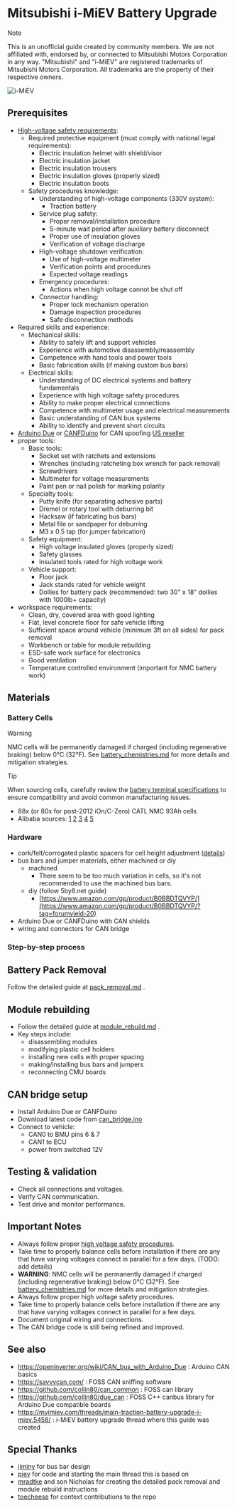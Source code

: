 # Mitsubishi i-MiEV Battery Upgrade

> [!NOTE]
> This is an unofficial guide created by community members. We are not affiliated with, endorsed by, or connected to Mitsubishi Motors Corporation in any way. "Mitsubishi" and "i-MiEV" are registered trademarks of Mitsubishi Motors Corporation. All trademarks are the property of their respective owners.

![i-MiEV](./miev.svg)

## Prerequisites

- [High-voltage safety requirements](https://web.archive.org/web/20241222211352/http://mmc-manuals.ru/manuals/i-miev/online/Service_Manual/2017/54/html/M154940710001501ENG.HTM):
  - Required protective equipment (must comply with national legal requirements):
    - Electric insulation helmet with shield/visor
    - Electric insulation jacket
    - Electric insulation trousers
    - Electric insulation gloves (properly sized)
    - Electric insulation boots
  - Safety procedures knowledge:
    - Understanding of high-voltage components (330V system):
      - Traction battery
    - Service plug safety:
      - Proper removal/installation procedure
      - 5-minute wait period after auxiliary battery disconnect
      - Proper use of insulation gloves
      - Verification of voltage discharge
    - High-voltage shutdown verification:
      - Use of high-voltage multimeter
      - Verification points and procedures
      - Expected voltage readings
    - Emergency procedures:
      - Actions when high voltage cannot be shut off
    - Connector handling:
      - Proper lock mechanism operation
      - Damage inspection procedures
      - Safe disconnection methods
- Required skills and experience:
  - Mechanical skills:
    - Ability to safely lift and support vehicles
    - Experience with automotive disassembly/reassembly
    - Competence with hand tools and power tools
    - Basic fabrication skills (if making custom bus bars)
  - Electrical skills:
    - Understanding of DC electrical systems and battery fundamentals
    - Experience with high voltage safety procedures
    - Ability to make proper electrical connections
    - Competence with multimeter usage and electrical measurements
    - Basic understanding of CAN bus systems
    - Ability to identify and prevent short circuits
- [Arduino Due](https://docs.arduino.cc/hardware/due/) or [CANFDuino](https://github.com/togglebit/CANFDuino) for CAN spoofing [US reseller](<https://copperhilltech.com/arduino/>)
- proper tools:
  - Basic tools:
    - Socket set with ratchets and extensions
    - Wrenches (including ratcheting box wrench for pack removal)
    - Screwdrivers
    - Multimeter for voltage measurements
    - Paint pen or nail polish for marking polarity
  - Specialty tools:
    - Putty knife (for separating adhesive parts)
    - Dremel or rotary tool with deburring bit
    - Hacksaw (if fabricating bus bars)
    - Metal file or sandpaper for deburring
    - M3 x 0.5 tap (for jumper fabrication)
  - Safety equipment:
    - High voltage insulated gloves (properly sized)
    - Safety glasses
    - Insulated tools rated for high voltage work
  - Vehicle support:
    - Floor jack
    - Jack stands rated for vehicle weight
    - Dollies for battery pack (recommended: two 30" x 18" dollies with 1000lb+ capacity)
- workspace requirements:
  - Clean, dry, covered area with good lighting
  - Flat, level concrete floor for safe vehicle lifting
  - Sufficient space around vehicle (minimum 3ft on all sides) for pack removal
  - Workbench or table for module rebuilding
  - ESD-safe work surface for electronics
  - Good ventilation
  - Temperature controlled environment (important for NMC battery work)

## Materials

### Battery Cells

> [!WARNING]
> NMC cells will be permanently damaged if charged (including regenerative braking) below 0°C (32°F). See [battery_chemistries.md](battery_chemistries.md) for more details and mitigation strategies.

> [!TIP]
> When sourcing cells, carefully review the [battery terminal specifications](battery_terminals.md) to ensure compatibility and avoid common manufacturing issues.

- 88x (or 80x for post-2012 iOn/C-Zero) CATL NMC 93Ah cells
- Alibaba sources: [1](https://www.alibaba.com/product-detail/XIHO-CATL-3-7V-93Ah-SVOLT_1601370520376.html) [2](https://www.alibaba.com/product-detail/Starmax-High-Power-Catl-3-7V_1600752172388.html) [3](https://www.alibaba.com/product-detail/Brand-New-CATL-Ternary-Lithium-Ion_1600494889608.html) [4](https://www.xihobattery.com/products/catl-93ah-37v-nmc-prismatic-rechargeable-lithium-ion-battery) [5](https://www.alibaba.com/product-detail/subject_1600869468591.html)

### Hardware

- cork/felt/corrogated plastic spacers for cell height adjustment ([details](module_rebuild.md))
- bus bars and jumper materials, either machined or diy
  - machined
    - There seem to be too much variation in cells, so it's not recommended to use the machined bus bars.
  - diy (follow 5by8.net guide)
    - [https://www.amazon.com/gp/product/B0BBDTQVYP/](https://www.amazon.com/gp/product/B0BBDTQVYP/?tag=forumyield-20)
- Arduino Due or CANFDuino with CAN shields
- wiring and connectors for CAN bridge

### Step-by-step process​

## Battery Pack Removal  

Follow the detailed guide at [pack_removal.md](./pack_removal.md) .

## Module rebuilding

- Follow the detailed guide at [module_rebuild.md](./module_rebuild.md) .
- Key steps include:
  - disassembling modules
  - modifying plastic cell holders
  - installing new cells with proper spacing
  - making/installing bus bars and jumpers
  - reconnecting CMU boards

## CAN bridge setup  

- Install Arduino Due or CANFDuino
- Download latest code from [can_bridge.ino](can_bridge.ino)
- Connect to vehicle:
  - CAN0 to BMU pins 6 & 7
  - CAN1 to ECU
  - power from switched 12V

## Testing & validation  

- Check all connections and voltages.
- Verify CAN communication.
- Test drive and monitor performance.

## Important Notes

- Always follow proper [high voltage safety procedures](https://web.archive.org/web/20241222211352/http://mmc-manuals.ru/manuals/i-miev/online/Service_Manual/2017/54/html/M154940710001501ENG.HTM).
- Take time to properly balance cells before installation if there are any that have varying voltages connect in parallel for a few days. (TODO: add details)
- **WARNING**: NMC cells will be permanently damaged if charged (including regenerative braking) below 0°C (32°F). See [battery_chemistries.md](battery_chemistries.md) for more details and mitigation strategies.
- Always follow proper high voltage safety procedures.
- Take time to properly balance cells before installation if there are any that have varying voltages connect in parallel for a few days.
- Document original wiring and connections.
- The CAN bridge code is still being refined and improved.

## See also

- <https://openinverter.org/wiki/CAN_bus_with_Arduino_Due> : Arduino CAN basics
- <https://savvycan.com/> : FOSS CAN sniffing software
- <https://github.com/collin80/can_common> : FOSS can library
- <https://github.com/collin80/due_can> : FOSS C++ canbus library for Arduino Due compatible boards
- <https://myimiev.com/threads/main-traction-battery-upgrade-i-miev.5458/> : i-MiEV battery upgrade thread where this guide was created

## Special Thanks

- [jiminy](https://myimiev.com/members/jiminy.1606/) for bus bar design
- [piev](https://myimiev.com/members/piev.2638/) for code and starting the main thread this is based on
- [mradtke](https://myimiev.com/members/mradtke.1615/) and son Nicholas for creating the detailed pack removal and module rebuild instructions
- [toecheese](https://myimiev.com/members/toecheese.4279/) for context contributions to the repo
